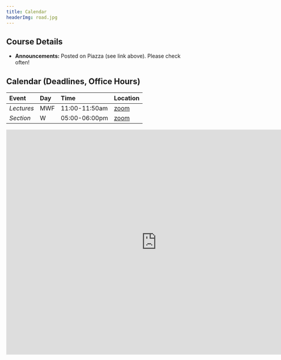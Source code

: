 ```yaml
---
title: Calendar
headerImg: road.jpg
---
```


## Course Details

- **Announcements:**     Posted on Piazza (see link above). Please check often!

## Calendar (Deadlines, Office Hours)

| **Event** | **Day**    | **Time**      | **Location**     |
|:----------|:-----------|:--------------|:-----------------|
| *Lectures* |  MWF      | 11:00-11:50am | [zoom][zoom-lec] |
| *Section*  |  W        | 05:00-06:00pm | [zoom][zoom-sec] |


<iframe src="https://calendar.google.com/calendar/embed?src=eng.ucsd.edu_k432eefluhun97rf058rpp3kvc%40group.calendar.google.com&ctz=America%2FLos_Angeles" style="border: 0" width="800" height="600" frameborder="0" scrolling="no"></iframe>

<!-- 
<iframe src="https://calendar.google.com/calendar/embed?src=eng.ucsd.edu_qgeolh0hkudktfm6kmdru84ci0%40group.calendar.google.com&ctz=America%2FLos_Angeles"
        style="border: 0" width="800" height="600" frameborder="0" scrolling="no"></iframe>

<iframe src="https://calendar.google.com/calendar/embed?src=eng.ucsd.edu_p3oluib6ktqf62gr1dbpsd4tm0%40group.calendar.google.com"
        style="border: 0" width="800" height="600" frameborder="0" scrolling="no"></iframe>

<iframe src="https://calendar.google.com/calendar/embed?src=eng.ucsd.edu_e2991iajgiuthctisdftq7lg38%40group.calendar.google.com"
        style="border: 0" width="800" height="600" frameborder="0" scrolling="no"></iframe>
-->

[zoom-lec]: https://ucsd.zoom.us/j/259201241
[zoom-sec]: TODO
